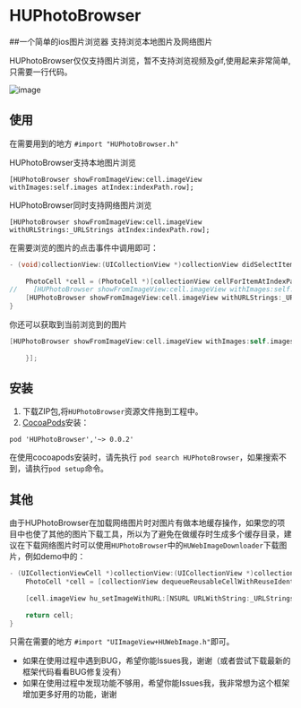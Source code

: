 # HUPhotoBrowser
##一个简单的ios图片浏览器 支持浏览本地图片及网络图片

HUPhotoBrowser仅仅支持图片浏览，暂不支持浏览视频及gif,使用起来非常简单,只需要一行代码。

![image](https://github.com/hujewelz/HUPhotoBrowser/blob/master/screenshot/demo.gif)

## 使用
在需要用到的地方 `#import "HUPhotoBrowser.h"`

HUPhotoBrowser支持本地图片浏览

	[HUPhotoBrowser showFromImageView:cell.imageView withImages:self.images atIndex:indexPath.row];

HUPhotoBrowser同时支持网络图片浏览

	[HUPhotoBrowser showFromImageView:cell.imageView withURLStrings:_URLStrings atIndex:indexPath.row];

在需要浏览的图片的点击事件中调用即可：
```Objective-C
- (void)collectionView:(UICollectionView *)collectionView didSelectItemAtIndexPath:(NSIndexPath *)indexPath {
    
    PhotoCell *cell = (PhotoCell *)[collectionView cellForItemAtIndexPath:indexPath];
//    [HUPhotoBrowser showFromImageView:cell.imageView withImages:self.images placeholderImage:nil atIndex:indexPath.row dismiss:nil];
    [HUPhotoBrowser showFromImageView:cell.imageView withURLStrings:_URLStrings atIndex:indexPath.row];
}
```

你还可以获取到当前浏览到的图片

```Objective-C
[HUPhotoBrowser showFromImageView:cell.imageView withImages:self.images placeholderImage:nil atIndex:indexPath.row dismiss:^(UIImage *image, NSInteger index) {
        
    }];
```
## 安装
1. 下载ZIP包,将`HUPhotoBrowser`资源文件拖到工程中。
2. [CocoaPods](https://cocoapods.org/)安装：
```
pod 'HUPhotoBrowser','~> 0.0.2' 
```

在使用cocoapods安装时，请先执行 `pod search HUPhotoBrowser`，如果搜索不到，请执行`pod setup`命令。

## 其他
由于HUPhotoBrowser在加载网络图片时对图片有做本地缓存操作，如果您的项目中也使了其他的图片下载工具，所以为了避免在做缓存时生成多个缓存目录，建议在下载网络图片时可以使用`HUPhotoBrowser`中的`HUWebImageDownloader`下载图片，例如demo中的：

```Objective-C
- (UICollectionViewCell *)collectionView:(UICollectionView *)collectionView cellForItemAtIndexPath:(NSIndexPath *)indexPath {
    PhotoCell *cell = [collectionView dequeueReusableCellWithReuseIdentifier:@"PhotoCell" forIndexPath:indexPath];
    
    [cell.imageView hu_setImageWithURL:[NSURL URLWithString:_URLStrings[indexPath.row]]];
    
    return cell;
}
```

只需在需要的地方 ` #import "UIImageView+HUWebImage.h" `即可。

* 如果在使用过程中遇到BUG，希望你能Issues我，谢谢（或者尝试下载最新的框架代码看看BUG修复没有）
* 如果在使用过程中发现功能不够用，希望你能Issues我，我非常想为这个框架增加更多好用的功能，谢谢
